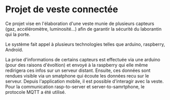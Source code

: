 # Projet de veste connectée

Ce projet vise en l'élaboration d'une veste munie de plusieurs capteurs (gaz, accéléromètre, luminosité...)
afin de garantir la sécurité du laborantin qui la porte.

Le système fait appel à plusieurs technologies telles que arduino, raspberry, Androïd. 


La prise d'informations de certains capteurs est effectuée via une arduino (pour des raisons d'évoltion) 
et envoyé à la raspberry qui elle même redirigera ces infos sur un serveur distant. 
Ensuite, ces données sont rendues visible via un smatphone qui écoute les données recu sur le serveur. 
Depuis l'application mobile, il est possible d'interagir avec la veste.  Pour la communication rasp-to-server 
et server-to-samrtphone, le protocole MQTT a été utilisé.
